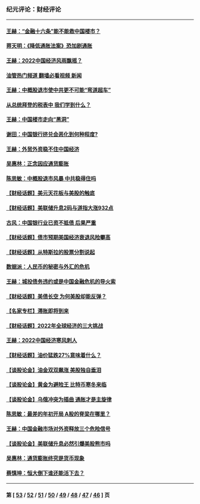 ### 纪元评论：财经评论
---
#### [王赫：“金融十六条”能不能救中国楼市？](../../pages/nsc1026/n13868431.md?11240330) 
#### [蒋天明：《降低通胀法案》恐加剧通胀](../../pages/nsc1026/n13806996.md?11240330) 
#### [王赫：2022中国经济风雨飘摇？](../../pages/nsc1026/n13803207.md?11240330) 
#### [油管热门频道 翻墙必看视频 新闻](ok?11240330)
#### [王赫：中概股退市使中共更不可能“弯道超车”](../../pages/nsc1026/n13802858.md?11240330) 
#### [从总统拜登的税表中 我们学到什么？](../../pages/nsc1026/n13773081.md?11240330) 
#### [王赫：中国楼市走向“黑洞”](../../pages/nsc1026/n13770647.md?11240330) 
#### [谢田：中国银行挤兑会恶化到何种程度?](../../pages/nsc1026/n13766965.md?11240330) 
#### [王赫：外贸外资稳不住中国经济](../../pages/nsc1026/n13753933.md?11240330) 
#### [吴惠林：正念因应通货膨胀](../../pages/nsc1026/n13750350.md?11240330) 
#### [陈思敏：中概股退市风暴 中共稳得住吗](../../pages/nsc1026/n13738978.md?11240330) 
#### [【财经话题】美元天花板与美股的触底](../../pages/nsc1026/n13736495.md?11240330) 
#### [【财经话题】美联储升息2码与道指大涨932点](../../pages/nsc1026/n13727377.md?11240330) 
#### [古风：中国银行业已资不抵债 后果严重](../../pages/nsc1026/n13726111.md?11240330) 
#### [【财经话题】债市预期美国经济衰退风险攀高](../../pages/nsc1026/n13698043.md?11240330) 
#### [【财经话题】从特斯拉的股票分割说起](../../pages/nsc1026/n13679733.md?11240330) 
#### [数据派：人民币的秘密与外汇的危机](../../pages/nsc1026/n13667092.md?11240330) 
#### [王赫：城投债务违约或是中国金融危机的导火索](../../pages/nsc1026/n13665322.md?11240330) 
#### [【财经话题】美债长空 为何美股却能反弹？](../../pages/nsc1026/n13665895.md?11240330) 
#### [【名家专栏】滞胀即将到来](../../pages/nsc1026/n13658171.md?11240330) 
#### [【财经话题】2022年全球经济的三大挑战](../../pages/nsc1026/n13654423.md?11240330) 
#### [王赫：2022中国经济寒风刺人](../../pages/nsc1026/n13651403.md?11240330) 
#### [【财经话题】油价猛跌27%意味着什么？](../../pages/nsc1026/n13648767.md?11240330) 
#### [【谈股论金】油金双双飙涨 美股独自垂泪](../../pages/nsc1026/n13631742.md?11240330) 
#### [【谈股论金】黄金为避险王 比特币寒冬来临](../../pages/nsc1026/n13600406.md?11240330) 
#### [【谈股论金】乌俄冲突为插曲 通胀才是主旋律](../../pages/nsc1026/n13576797.md?11240330) 
#### [陈思敏：最差的年初开局 A股的脊梁在哪里？](../../pages/nsc1026/n13558359.md?11240330) 
#### [王赫：中国金融市场对外资释放三个危险信号](../../pages/nsc1026/n13546389.md?11240330) 
#### [【谈股论金】美联储升息必然引爆美股熊市吗](../../pages/nsc1026/n13519194.md?11240330) 
#### [吴惠林：通货膨胀终究是货币现象](../../pages/nsc1026/n13512979.md?11240330) 
#### [蔡慎坤：恒大倒下谁还能活下去？](../../pages/nsc1026/n13501831.md?11240330) 

---
#### 第 [ [53](./53.md?11240330) / [52](./52.md?11240330) / [51](./51.md?11240330) / [50](./50.md?11240330) / [49](./49.md?11240330) / [48](./48.md?11240330) / [47](./47.md?11240330) / [46](./46.md?11240330) ] 页

